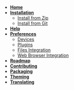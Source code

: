 * **[Home](Home)**
* **[Installation](Installation)**
  * [Install from Zip](Installation#install-from-zip)
  * [Install from Git](Installation#install-from-git)
* **[Help](Help)**
* **[Preferences](Preferences)**
  * [Devices](Devices)
  * [Plugins](Devices#plugins)
  * [Files Integration](Preferences#files-integration)
  * [Web Browser Integration](Preferences#web-browser-integration)
* **[Roadmap](Roadmap)**
* **[Contributing](Contributing)**
* **[Packaging](Packaging)**
* **[Theming](Theming)**
* **[Translating](Translating)**